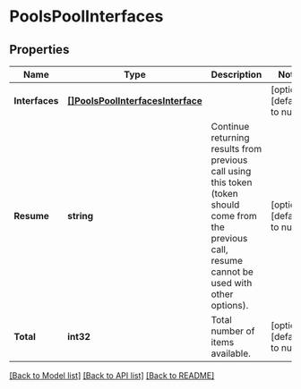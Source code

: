 # PoolsPoolInterfaces

## Properties
Name | Type | Description | Notes
------------ | ------------- | ------------- | -------------
**Interfaces** | [**[]PoolsPoolInterfacesInterface**](PoolsPoolInterfacesInterface.md) |  | [optional] [default to null]
**Resume** | **string** | Continue returning results from previous call using this token (token should come from the previous call, resume cannot be used with other options). | [optional] [default to null]
**Total** | **int32** | Total number of items available. | [optional] [default to null]

[[Back to Model list]](../README.md#documentation-for-models) [[Back to API list]](../README.md#documentation-for-api-endpoints) [[Back to README]](../README.md)


